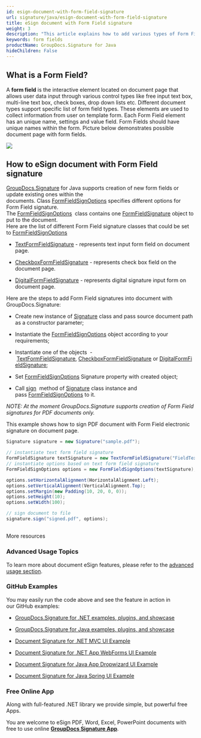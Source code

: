 ```yaml
---
id: esign-document-with-form-field-signature
url: signature/java/esign-document-with-form-field-signature
title: eSign document with Form Field signature
weight: 3
description: "This article explains how to add various types of Form Field signatures on document page with options on component positioning, alignment and other visual options with GroupDocs.Signature"
keywords: form fields
productName: GroupDocs.Signature for Java
hideChildren: False
---
```

## What is a Form Field?

A **form field** is the interactive element located on document page that allows user data input through various control types like free input text box, multi-line text box, check boxes, drop down lists etc. Different document types support specific list of form field types. These elements are used to collect information from user on template form. Each Form Field element has an unique name, settings and value field. Form Fields should have unique names within the form. Picture below demonstrates possible document page with form fields.

![](https://wiki.lisbon.dynabic.com/download/attachments/29426734/image2020-2-11%200%3A18%3A46.png?version=1&modificationDate=1581373127000&api=v2)

## How to eSign document with Form Field signature

[GroupDocs.Signature](https://products.groupdocs.com/signature/java) for Java supports creation of new form fields or update existing ones within the documents. Class [FormFieldSignOptions](https://apireference.groupdocs.com/java/signature/com.groupdocs.signature.options.sign/FormFieldSignOptions) specifies different options for Form Field signature.   
The [FormFieldSignOptions](https://apireference.groupdocs.com/java/signature/com.groupdocs.signature.options.sign/FormFieldSignOptions)  class contains one [FormFieldSignature](https://apireference.groupdocs.com/java/signature/com.groupdocs.signature.domain.signatures.formfield/FormFieldSignature) object to put to the document.  
Here are the list of different Form Field signature classes that could be set to [FormFieldSignOptions](https://apireference.groupdocs.com/java/signature/com.groupdocs.signature.domain.signatures.formfield/FormFieldSignature) 

*   [TextFormFieldSignature](https://apireference.groupdocs.com/java/signature/com.groupdocs.signature.domain.signatures.formfield/TextFormFieldSignature) - represents text input form field on document page.  
    
*   [CheckboxFormFieldSignature](https://apireference.groupdocs.com/java/signature/com.groupdocs.signature.domain.signatures.formfield/CheckboxFormFieldSignature) - represents check box field on the document page.
*   [DigitalFormFieldSignature](https://apireference.groupdocs.com/java/signature/com.groupdocs.signature.domain.signatures.formfield/DigitalFormFieldSignature) - represents digital signature input form on document page.  
    

Here are the steps to add Form Field signatures into document with GroupDocs.Signature:

*   Create new instance of [Signature](https://apireference.groupdocs.com/java/signature/com.groupdocs.signature/Signature) class and pass source document path as a constructor parameter;
    
*   Instantiate the [FormFieldSignOptions](https://apireference.groupdocs.com/java/signature/com.groupdocs.signature.options.sign/FormFieldSignOptions) object according to your requirements;
    
*   Instantiate one of the objects  - [TextFormFieldSignature](https://apireference.groupdocs.com/java/signature/com.groupdocs.signature.domain.signatures.formfield/TextFormFieldSignature), [CheckboxFormFieldSignature](https://apireference.groupdocs.com/java/signature/com.groupdocs.signature.domain.signatures.formfield/CheckboxFormFieldSignature) or [DigitalFormFieldSignature](https://apireference.groupdocs.com/java/signature/com.groupdocs.signature.domain.signatures.formfield/DigitalFormFieldSignature);
    
*   Set [FormFieldSignOptions](https://apireference.groupdocs.com/java/signature/com.groupdocs.signature.options.sign/FormFieldSignOptions) Signature property with created object;  
    
*   Call [sign](https://apireference.groupdocs.com/java/signature/com.groupdocs.signature/Signature#sign(java.io.OutputStream,%20com.groupdocs.signature.options.sign.SignOptions))  method of [Signature](https://apireference.groupdocs.com/java/signature/com.groupdocs.signature/Signature) class instance and pass [FormFieldSignOptions](https://apireference.groupdocs.com/java/signature/com.groupdocs.signature.options.sign/FormFieldSignOptions) to it.
    

*NOTE: At the moment GroupDocs.Signature supports creation of Form Field signatures for PDF documents only.*

This example shows how to sign PDF document with Form Field electronic signature on document page. 

```csharp
Signature signature = new Signature("sample.pdf");

// instantiate text form field signature
FormFieldSignature textSignature = new TextFormFieldSignature("FieldText", "Value1");
// instantiate options based on text form field signature
FormFieldSignOptions options = new FormFieldSignOptions(textSignature);

options.setHorizontalAlignment(HorizontalAlignment.Left);
options.setVerticalAlignment(VerticalAlignment.Top);
options.setMargin(new Padding(10, 20, 0, 0));
options.setHeight(10);
options.setWidth(100);

// sign document to file
signature.sign("signed.pdf", options);
```

##   
More resources

### Advanced Usage Topics

To learn more about document eSign features, please refer to the [advanced usage section](https://docs.groupdocs.com/display/signaturenet/Advanced+usage).

### GitHub Examples 

You may easily run the code above and see the feature in action in our GitHub examples:

*   [GroupDocs.Signature for .NET examples, plugins, and showcase](https://github.com/groupdocs-signature/GroupDocs.Signature-for-.NET)
    
*   [GroupDocs.Signature for Java examples, plugins, and showcase](https://github.com/groupdocs-signature/GroupDocs.Signature-for-Java)
    
*   [Document Signature for .NET MVC UI Example](https://github.com/groupdocs-signature/GroupDocs.Signature-for-.NET-MVC) 
    
*   [Document Signature for .NET App WebForms UI Example](https://github.com/groupdocs-signature/GroupDocs.Signature-for-.NET-WebForms)
    
*   [Document Signature for Java App Dropwizard UI Example](https://github.com/groupdocs-signature/GroupDocs.Signature-for-Java-Dropwizard)
    
*   [Document Signature for Java Spring UI Example](https://github.com/groupdocs-signature/GroupDocs.Signature-for-Java-Spring)
    

### Free Online App 

Along with full-featured .NET library we provide simple, but powerful free Apps.

You are welcome to eSign PDF, Word, Excel, PowerPoint documents with free to use online **[GroupDocs Signature App](https://products.groupdocs.app/signature)**.
